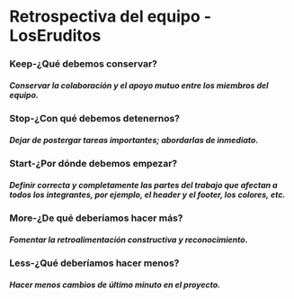 # Retrospectiva del equipo - LosEruditos

<h3>Keep-¿Qué debemos conservar?</h3> 
<h5>Conservar la colaboración y el apoyo mutuo entre los miembros del equipo.</h5>
<h3>Stop-¿Con qué debemos detenernos?</h3> 
<h5>Dejar de postergar tareas importantes; abordarlas de inmediato.</h5>
<h3>Start-¿Por dónde debemos empezar?</h3> 
<h5>Definir correcta y completamente las partes del trabajo que afectan a todos los integrantes, por ejemplo, el header y el footer, los colores, etc.</h5>
<h3>More-¿De qué deberíamos hacer más?</h3> 
<h5>Fomentar la retroalimentación constructiva y reconocimiento.</h5>
<h3>Less-¿Qué deberíamos hacer menos?</h3> 
<h5>Hacer menos cambios de último minuto en el proyecto.</h5>
